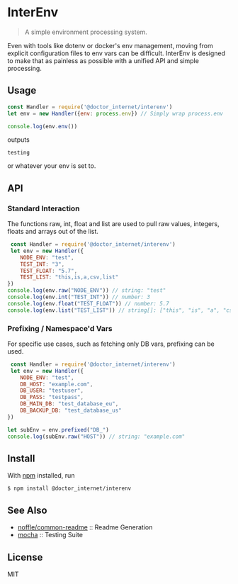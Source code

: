 # InterEnv

> A simple environment processing system.

Even with tools like dotenv or docker's env management, moving from explicit configuration files to env vars can be difficult.
InterEnv is designed to make that as painless as possible with a unified API and simple processing.

## Usage

```js
const Handler = require('@doctor_internet/interenv')
let env = new Handler({env: process.env}) // Simply wrap process.env

console.log(env.env())
```

outputs

```
testing
```

or whatever your env is set to.

## API

### Standard Interaction

The functions raw, int, float and list are used to pull raw values, integers, floats and arrays out of the list.

```js
 const Handler = require('@doctor_internet/interenv')
 let env = new Handler({
    NODE_ENV: "test",
    TEST_INT: "3",
    TEST_FLOAT: "5.7",
    TEST_LIST: "this,is,a,csv,list"
})
console.log(env.raw("NODE_ENV")) // string: "test"
console.log(env.int("TEST_INT")) // number: 3
console.log(env.float("TEST_FLOAT")) // number: 5.7
console.log(env.list("TEST_LIST")) // string[]: ["this", "is", "a", "csv", "list"]
```

### Prefixing / Namespace'd Vars

For specific use cases, such as fetching only DB vars, prefixing can be used.

```js
 const Handler = require('@doctor_internet/interenv')
 let env = new Handler({
    NODE_ENV: "test",
    DB_HOST: "example.com",
    DB_USER: "testuser",
    DB_PASS: "testpass",
    DB_MAIN_DB: "test_database_eu",
    DB_BACKUP_DB: "test_database_us"
})

let subEnv = env.prefixed("DB_")
console.log(subEnv.raw("HOST")) // string: "example.com"
```

## Install

With [npm](https://npmjs.org/) installed, run

```
$ npm install @doctor_internet/interenv
```

## See Also

- [noffle/common-readme](https://github.com/noffle/common-readme) :: Readme Generation
- [mocha](https://mochajs.org/) :: Testing Suite

## License

MIT

